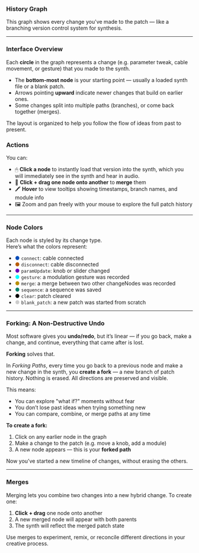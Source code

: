### History Graph

This graph shows every change you've made to the patch — like a branching version control system for synthesis.

---

### Interface Overview

Each **circle** in the graph represents a change  (e.g. parameter tweak, cable movement, or gesture) that you made to the synth.

- The **bottom-most node** is your starting point — usually a loaded synth file or a blank patch.
- Arrows pointing **upward** indicate newer changes that build on earlier ones.
- Some changes split into multiple paths (branches), or come back together (merges).

The layout is organized to help you follow the flow of ideas from past to present.

### Actions

You can:
- 🖱 **Click a node** to instantly load that version into the synth, which you will immediately see in the synth and hear in audio. 
- 🧩 **Click + drag one node onto another** to **merge** them  
- 🖍 **Hover** to view tooltips showing timestamps, branch names, and module info  
- 🖼 Zoom and pan freely with your mouse to explore the full patch history  

---

### Node Colors

Each node is styled by its change type.  
Here’s what the colors represent:

- <span style="color:#004cb8">●</span> `connect`: cable connected  
- <span style="color:#b85c00">●</span> `disconnect`: cable disconnected  
- <span style="color:#6b00b8">●</span> `paramUpdate`: knob or slider changed  
- <span style="color:#00ffff">●</span> `gesture`: a modulation gesture was recorded  
- <span style="color:#b89000">●</span> `merge`: a merge between two other changeNodes was recorded  
- <span style="color:#00806b">●</span> `sequence`: a sequence was saved  
- <span style="color:#000000">●</span> `clear`: patch cleared  
- <span style="color:#ccc">●</span> `blank_patch`: a new patch was started from scratch  

---

### Forking: A Non-Destructive Undo

Most software gives you **undo/redo**, but it’s linear — if you go back, make a change, and continue, everything that came after is lost.

**Forking** solves that.

In *Forking Paths*, every time you go back to a previous node and make a new change in the synth, you **create a fork** — a new branch of patch history. Nothing is erased. All directions are preserved and visible.

This means:
- You can explore "what if?" moments without fear
- You don’t lose past ideas when trying something new
- You can compare, combine, or merge paths at any time

**To create a fork:**
1. Click on any earlier node in the graph
2. Make a change to the patch (e.g. move a knob, add a module)
3. A new node appears — this is your **forked path**

Now you’ve started a new timeline of changes, without erasing the others.

---

### Merges

Merging lets you combine two changes into a new hybrid change. 
To create one:
1. **Click + drag** one node onto another  
2. A new merged node will appear with both parents  
3. The synth will reflect the merged patch state

Use merges to experiment, remix, or reconcile different directions in your creative process.


